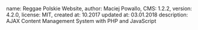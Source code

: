 name: Reggae Polskie Website,
author: Maciej Powallo,
CMS: 1.2.2,
version: 4.2.0,
license: MIT,
created at: 10.2017
updated at: 03.01.2018
description: AJAX Content Management System with PHP and JavaScript